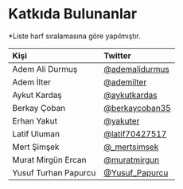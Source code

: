 # Katkıda Bulunanlar

\*Liste harf sıralamasına göre yapılmıştır.

| Kişi | Twitter |
| :--- | :--- |
| Adem Ali Durmuş | [@ademalidurmus](https://twitter.com/ademalidurmus) |
| Adem İlter | [@ademilter](https://twitter.com/ademilter) |
| Aykut Kardaş | [@aykutkardas](https://twitter.com/aykutkardas) |
| Berkay Çoban | [@berkaycoban35](https://twitter.com/berkaycoban35) |
| Erhan Yakut | [@yakuter](https://twitter.com/yakuter) |
| Latif Uluman | [@latif70427517](https://twitter.com/latif70427517) |
| Mert Şimşek | [@\_mertsimsek](https://twitter.com/_mertsimsek) |
| Murat Mirgün Ercan | [@muratmirgun](https://twitter.com/muratmirgun) |
| Yusuf Turhan Papurcu | [@Yusuf\_Papurcu](https://twitter.com/Yusuf_Papurcu) |

